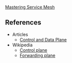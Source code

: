 [Mastering Service Mesh](https://www.packtpub.com/product/mastering-service-mesh/9781789615791)

## References
- Articles
  - [Control and Data Plane](https://networkdirection.net/articles/network-theory/controlanddataplane/)
- Wikipedia
  - [Control plane](https://en.wikipedia.org/wiki/Control_plane)
  - [Forwarding plane](https://en.wikipedia.org/wiki/Forwarding_plane)
